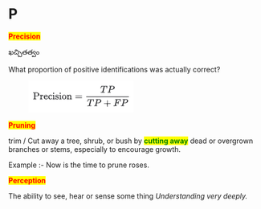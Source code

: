 # P

<mark style="color:red;">**Precision**</mark>

ఖచ్చితత్వం

What proportion of positive identifications was actually correct?

<figure><img src=".gitbook/assets/image (2).png" alt=""><figcaption></figcaption></figure>

<mark style="color:red;">**Pruning**</mark>

trim / Cut away  a tree, shrub, or bush by <mark style="color:green;">**cutting away**</mark> dead or overgrown branches or stems, especially to encourage growth.

Example :- Now is the time to prune roses.

<mark style="color:red;">**Perception**</mark>

The ability to see, hear or sense some thing _Understanding very deeply._
